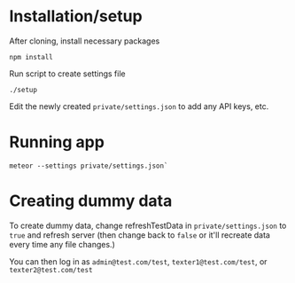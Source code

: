 # Installation/setup

After cloning, install necessary packages

```
npm install

```

Run script to create settings file

```
./setup

```

Edit the newly created `private/settings.json` to add any API keys, etc.


# Running app

```
meteor --settings private/settings.json`
```

# Creating dummy data
To create dummy data, change refreshTestData in `private/settings.json` to `true` and refresh server (then change back to `false` or it'll recreate data every time any file changes.)

You can then log in as `admin@test.com/test`, `texter1@test.com/test`, or `texter2@test.com/test`